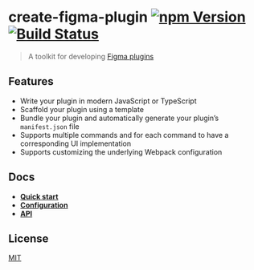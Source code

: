 # create-figma-plugin [![npm Version](https://img.shields.io/npm/v/create-figma-plugin.svg)](https://www.npmjs.com/package/create-figma-plugin) [![Build Status](https://img.shields.io/travis/yuanqing/create-figma-plugin.svg)](https://travis-ci.org/yuanqing/create-figma-plugin)

> A toolkit for developing [Figma plugins](https://www.figma.com/plugin-docs/)

## Features

- Write your plugin in modern JavaScript or TypeScript
- Scaffold your plugin using a template
- Bundle your plugin and automatically generate your plugin’s `manifest.json` file
- Supports multiple commands and for each command to have a corresponding UI implementation
- Supports customizing the underlying Webpack configuration

## Docs

- [**Quick start**](docs/1-quick-start.md#readme)
- [**Configuration**](docs/2-configuration.md#readme)
- [**API**](docs/3-api.md#readme)

## License

[MIT](LICENSE.md)
